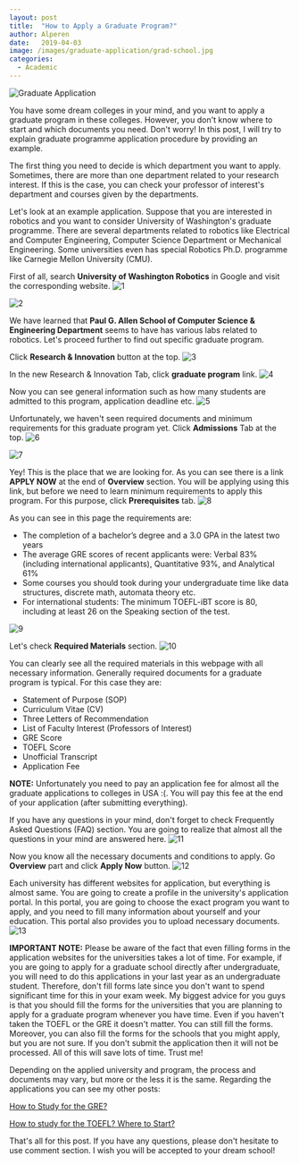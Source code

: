 ```yaml
---
layout: post
title:  "How to Apply a Graduate Program?"
author: Alperen
date:   2019-04-03
image: /images/graduate-application/grad-school.jpg
categories: 
  - Academic
---
```

![Graduate Application](/images/graduate-application/grad-school.jpg)

You have some dream colleges in your mind, and you want to apply a graduate program in these colleges. However, you don't know where to start and which documents you need. Don't worry! In this post, I will try to explain graduate programme application procedure by providing an example.

The first thing you need to decide is which department you want to apply. Sometimes, there are more than one department related to your research interest. If this is the case, you can check your professor of interest's department and courses given by the departments.

Let's look at an example application. Suppose that you are interested in robotics and you want to consider University of Washington's graduate programme. There are several departments related to robotics like Electrical and Computer Engineering, Computer Science Department or Mechanical Engineering. Some universities even has special Robotics Ph.D. programme like Carnegie Mellon University (CMU). 

First of all, search **University of Washington Robotics** in Google and visit the corresponding website.
![1](/images/graduate-application/1.png)

![2](/images/graduate-application/2.png)

We have learned that **Paul G. Allen School of Computer Science & Engineering Department** seems to have has various labs related to robotics. Let's proceed further to find out specific graduate program.

Click **Research & Innovation** button at the top.
![3](/images/graduate-application/3.png)

In the new Research & Innovation Tab, click **graduate program** link.
![4](/images/graduate-application/4.png)

Now you can see general information such as how many students are admitted to this program, application deadline etc.
![5](/images/graduate-application/5.png)

Unfortunately, we haven't seen required documents and minimum requirements for this graduate program yet. Click **Admissions** Tab at the top.
![6](/images/graduate-application/6.png)

![7](/images/graduate-application/7.png)

Yey! This is the place that we are looking for. As you can see there is a link **APPLY NOW** at the end of **Overview** section. You will be applying using this link, but before we need to learn minimum requirements to apply this program. For this purpose, click **Prerequisites** tab.
![8](/images/graduate-application/8.png)

As you can see in this page the requirements are:
* The completion of a bachelor’s degree and a 3.0 GPA in the latest two years 
* The average GRE scores of recent applicants were: Verbal 83% (including international applicants), Quantitative 93%, and Analytical 61%
* Some courses you should took during your undergraduate time like data structures, discrete math, automata theory etc.
* For international students: The minimum TOEFL-iBT score is 80, including at least 26 on the Speaking section of the test.

![9](/images/graduate-application/9.png)

Let's check **Required Materials** section.
![10](/images/graduate-application/10.png)

You can clearly see all the required materials in this webpage with all necessary information. Generally required documents for a graduate program is typical. For this case they are:
* Statement of Purpose (SOP)
* Curriculum Vitae (CV)
* Three Letters of Recommendation
* List of Faculty Interest (Professors of Interest)
* GRE Score
* TOEFL Score
* Unofficial Transcript
* Application Fee

**NOTE:** Unfortunately you need to pay an application fee for almost all the graduate applications to colleges in USA :(. You will pay this fee at the end of your application (after submitting everything).

If you have any questions in your mind, don't forget to check Frequently Asked Questions (FAQ) section. You are going to realize that almost all the questions in your mind are answered here.
![11](/images/graduate-application/11.png)

Now you know all the necessary documents and conditions to apply. Go **Overview** part and click **Apply Now** button.
![12](/images/graduate-application/12.png)

Each university has different websites for application, but everything is almost same. You are going to create a profile in the university's application portal. In this portal, you are going to choose the exact program you want to apply, and you need to fill many information about yourself and your education. This portal also provides you to upload necessary documents.
![13](/images/graduate-application/13.png)

**IMPORTANT NOTE:** Please be aware of the fact that even filling forms in the application websites for the universities takes a lot of time. For example, if you are going to apply for a graduate school directly after undergraduate, you will need to do this applications in your last year as an undergraduate student. Therefore, don't fill forms late since you don't want to spend significant time for this in your exam week. My biggest advice for you guys is that you should fill the forms for the universities that you are planning to apply for a graduate program whenever you have time. Even if you haven't taken the TOEFL or the GRE it doesn't matter. You can still fill the forms. Moreover, you can also fill the forms for the schools that you might apply, but you are not sure. If you don't submit the application then it will not be processed. All of this will save lots of time. Trust me!

Depending on the applied university and program, the process and documents may vary, but more or the less it is the same. Regarding the applications you can see my other posts:

[How to Study for the GRE?](https://samialperen.github.io/2019/03/26/gre-preparation.html)

[How to study for the TOEFL? Where to Start?](https://samialperen.github.io/2019/03/08/toefl-preparation.html)

That's all for this post. If you have any questions, please don't hesitate to use comment section. I wish you will be accepted to your dream school!

